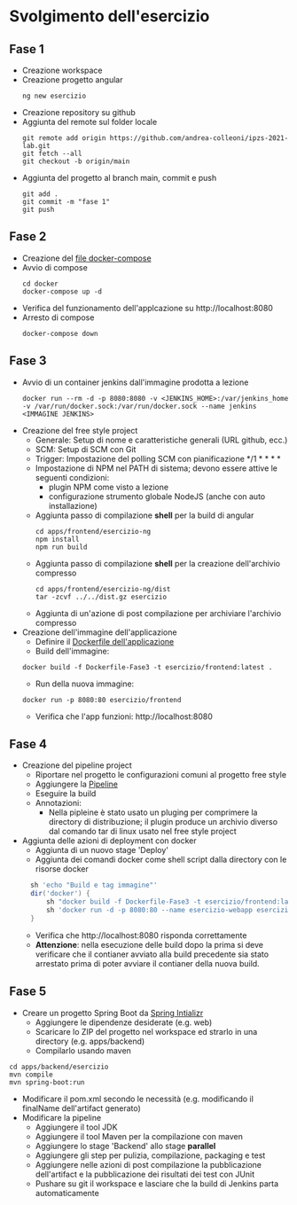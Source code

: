 # Svolgimento dell'esercizio

## Fase 1
- Creazione workspace
- Creazione progetto angular
  ```console
  ng new esercizio
  ```
- Creazione repository su github
- Aggiunta del remote sul folder locale
  ```console
  git remote add origin https://github.com/andrea-colleoni/ipzs-2021-lab.git
  git fetch --all
  git checkout -b origin/main
  ```
- Aggiunta del progetto al branch main, commit e push
  ```console
  git add .
  git commit -m "fase 1"
  git push
  ```

## Fase 2
- Creazione del [file docker-compose](docker/docker-compose.yml)
- Avvio di compose
  ```console
  cd docker
  docker-compose up -d
  ```
- Verifica del funzionamento dell'applcazione su http://localhost:8080
- Arresto di compose
  ```console
  docker-compose down
  ```

## Fase 3
- Avvio di un container jenkins dall'immagine prodotta a lezione
  ```console
  docker run --rm -d -p 8080:8080 -v <JENKINS_HOME>:/var/jenkins_home -v /var/run/docker.sock:/var/run/docker.sock --name jenkins <IMMAGINE JENKINS>
  ```
- Creazione del free style project
  - Generale: Setup di nome e caratteristiche generali (URL github, ecc.)
  - SCM: Setup di SCM con Git
  - Trigger: Impostazione del polling SCM con pianificazione */1 * * * *
  - Impostazione di NPM nel PATH di sistema; devono essere attive le seguenti condizioni:
    - plugin NPM come visto a lezione
    - configurazione strumento globale NodeJS (anche con auto installazione)
  - Aggiunta passo di compilazione __shell__ per la build di angular
    ```console
    cd apps/frontend/esercizio-ng
    npm install
    npm run build
    ```
  - Aggiunta passo di compilazione __shell__ per la creazione dell'archivio compresso
    ```console
    cd apps/frontend/esercizio-ng/dist
    tar -zcvf ../../dist.gz esercizio
    ```
  - Aggiunta di un'azione di post compilazione per archiviare l'archivio compresso
- Creazione dell'immagine dell'applicazione
  - Definire il [Dockerfile dell'applicazione](docker/Dockerfile-Fase3)
  - Build dell'immagine: 
  ```console
  docker build -f Dockerfile-Fase3 -t esercizio/frontend:latest .
  ```
  - Run della nuova immagine: 
  ```console
  docker run -p 8080:80 esercizio/frontend
  ```
  - Verifica che l'app funzioni: http://localhost:8080

## Fase 4
- Creazione del pipeline project
  - Riportare nel progetto le configurazioni comuni al progetto free style
  - Aggiungere la [Pipeline](jenkins/pipeline-fase4.groovy)
  - Eseguire la build
  - Annotazioni:
    - Nella pipleine è stato usato un pluging per comprimere la directory di distribuzione; il plugin produce un archivio diverso dal comando tar di linux usato nel free style project
- Aggiunta delle azioni di deployment con docker
  - Aggiunta di un nuovo stage 'Deploy'
  - Aggiunta dei comandi docker come shell script dalla directory con le risorse docker
  ```groovy
    sh 'echo "Build e tag immagine"'
    dir('docker') {
        sh "docker build -f Dockerfile-Fase3 -t esercizio/frontend:latest -t esercizio/frontend:${env.BUILD_NUMBER} ."
        sh 'docker run -d -p 8080:80 --name esercizio-webapp esercizio/frontend'
    }   
  ```
  - Verifica che http://localhost:8080 risponda correttamente
  - __Attenzione__: nella esecuzione delle build dopo la prima si deve verificare che il contianer avviato alla build precedente sia stato arrestato prima di poter avviare il contianer della nuova build.

## Fase 5
- Creare un progetto Spring Boot da [Spring Intializr](https://start.spring.io/)
  - Aggiungere le dipendenze desiderate (e.g. web)
  - Scaricare lo ZIP del progetto nel workspace ed strarlo in una directory (e.g. apps/backend)
  - Compilarlo usando maven
```console
cd apps/backend/esercizio
mvn compile
mvn spring-boot:run
```
  - Modificare il pom.xml secondo le necessità (e.g. modificando il finalName dell'artifact generato)
- Modificare la pipeline
  - Aggiungere il tool JDK
  - Aggiungere il tool Maven per la compilazione con maven
  - Aggiungere lo stage 'Backend' allo stage __parallel__
  - Aggiungere gli step per pulizia, compilazione, packaging e test
  - Aggiungere nelle azioni di post compilazione la pubblicazione dell'artifact e la pubblicazione dei risultati dei test con JUnit
  - Pushare su git il workspace e lasciare che la build di Jenkins parta automaticamente

